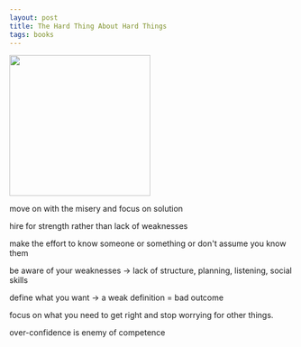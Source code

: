```yaml
---
layout: post
title: The Hard Thing About Hard Things
tags: books
---
```


<img height="250"  src="https://i.gr-assets.com/images/S/compressed.photo.goodreads.com/books/1386609333l/18176747.jpg" /> 


move on with the misery and focus on solution 

hire for strength rather than lack of weaknesses 

make the effort to know someone or something or don't assume you know them 

be aware of your weaknesses -> lack of structure, planning, listening, social skills

define what you want -> a weak definition = bad outcome 

focus on what you need to get right and stop worrying for other things. 

over-confidence is enemy of competence 